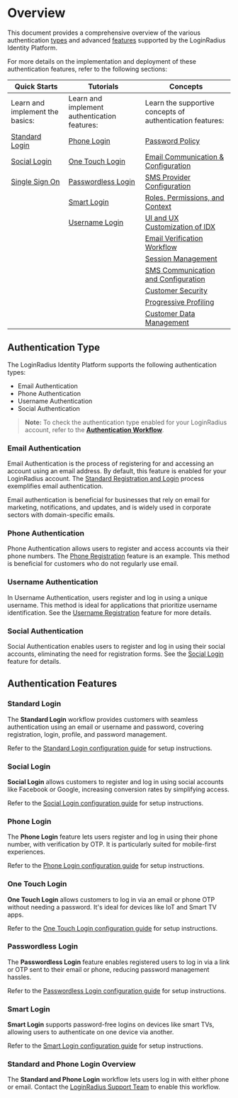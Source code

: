 # Overview

This document provides a comprehensive overview of the various authentication [types](#authentication-type) and advanced [features](#authentication-features) supported by the LoginRadius Identity Platform.

For more details on the implementation and deployment of these authentication features, refer to the following sections:

| **Quick Starts**                                                                                                   | **Tutorials**                                                                                                        | **Concepts**                                                                                                                                   |
|--------------------------------------------------------------------------------------------------------------------|---------------------------------------------------------------------------------------------------------------------|-----------------------------------------------------------------------------------------------------------------------------------------------|
| Learn and implement the basics:                                                                                    | Learn and implement authentication features:                                                                        | Learn the supportive concepts of authentication features:                                                                                      |
| [Standard Login](https://www.loginradius.com/docs/authentication/quick-start/standard-login/)                      | [Phone Login](https://www.loginradius.com/docs/authentication/tutorial/phone-login/)                                | [Password Policy](https://www.loginradius.com/docs/authentication/concepts/password-policy/)                                                  |
| [Social Login](https://www.loginradius.com/docs/authentication/quick-start/social-login/)                          | [One Touch Login](https://www.loginradius.com/docs/authentication/tutorial/one-touch-login)                         | [Email Communication & Configuration](https://www.loginradius.com/docs/authentication/concepts/email-communications/)                          |
| [Single Sign On](https://www.loginradius.com/docs/authentication/quick-start/sso-implementation/)                  | [Passwordless Login](https://www.loginradius.com/docs/authentication/tutorial/passwordless-login/)                  | [SMS Provider Configuration](https://www.loginradius.com/docs/authentication/concepts/sms-configuration)                                       |
|                                                                                                                    | [Smart Login](https://www.loginradius.com/docs/authentication/tutorial/smart-login/)                                | [Roles, Permissions, and Context](https://www.loginradius.com/docs/authentication/concepts/roles-and-membership/)                             |
|                                                                                                                    | [Username Login](https://www.loginradius.com/docs/authentication/tutorial/username-login/)                          | [UI and UX Customization of IDX](https://www.loginradius.com/docs/authentication/concepts/ui-ux-customizations-idx/)                          |
|                                                                                                                    |                                                                                                                     | [Email Verification Workflow](https://www.loginradius.com/docs/authentication/concepts/email-verification-workflow/)                          |
|                                                                                                                    |                                                                                                                     | [Session Management](https://www.loginradius.com/docs/authentication/concepts/session-management/)                                            |
|                                                                                                                    |                                                                                                                     | [SMS Communication and Configuration](https://www.loginradius.com/docs/authentication/concepts/sms-communication/)                            |
|                                                                                                                    |                                                                                                                     | [Customer Security](https://www.loginradius.com/docs/authentication/concepts/customer-security/)                                              |
|                                                                                                                    |                                                                                                                     | [Progressive Profiling](https://www.loginradius.com/docs/authentication/concepts/progressive-profiling/)                                      |
|                                                                                                                    |                                                                                                                     | [Customer Data Management](https://www.loginradius.com/docs/authentication/concepts/introduction/)                                            |

## Authentication Type

The LoginRadius Identity Platform supports the following authentication types:
- Email Authentication
- Phone Authentication
- Username Authentication
- Social Authentication

> **Note:** To check the authentication type enabled for your LoginRadius account, refer to the [**Authentication Workflow**](https://adminconsole.loginradius.com/platform-configuration/identity-workflow/authentication-workflow/account-workflow).

### Email Authentication

Email Authentication is the process of registering for and accessing an account using an email address. By default, this feature is enabled for your LoginRadius account. The [Standard Registration and Login](#standard-login) process exemplifies email authentication.

Email authentication is beneficial for businesses that rely on email for marketing, notifications, and updates, and is widely used in corporate sectors with domain-specific emails.

### Phone Authentication

Phone Authentication allows users to register and access accounts via their phone numbers. The [Phone Registration](#phone-login) feature is an example. This method is beneficial for customers who do not regularly use email.

### Username Authentication

In Username Authentication, users register and log in using a unique username. This method is ideal for applications that prioritize username identification. See the [Username Registration](https://www.loginradius.com/docs/authentication/tutorial/username-login/) feature for more details.

### Social Authentication

Social Authentication enables users to register and log in using their social accounts, eliminating the need for registration forms. See the [Social Login](#social-login) feature for details.

## Authentication Features

### Standard Login

The **Standard Login** workflow provides customers with seamless authentication using an email or username and password, covering registration, login, profile, and password management.

Refer to the [Standard Login configuration guide](https://www.loginradius.com/docs/authentication/quick-start/standard-login/) for setup instructions.

### Social Login

**Social Login** allows customers to register and log in using social accounts like Facebook or Google, increasing conversion rates by simplifying access.

Refer to the [Social Login configuration guide](https://www.loginradius.com/docs/authentication/quick-start/social-login/) for setup instructions.

### Phone Login

The **Phone Login** feature lets users register and log in using their phone number, with verification by OTP. It is particularly suited for mobile-first experiences.

Refer to the [Phone Login configuration guide](https://www.loginradius.com/docs/authentication/tutorial/phone-login/) for setup instructions.

### One Touch Login

**One Touch Login** allows customers to log in via an email or phone OTP without needing a password. It's ideal for devices like IoT and Smart TV apps.

Refer to the [One Touch Login configuration guide](https://www.loginradius.com/docs/authentication/tutorial/one-touch-login/) for setup instructions.

### Passwordless Login

The **Passwordless Login** feature enables registered users to log in via a link or OTP sent to their email or phone, reducing password management hassles.

Refer to the [Passwordless Login configuration guide](https://www.loginradius.com/docs/authentication/tutorial/passwordless-login/) for setup instructions.

### Smart Login

**Smart Login** supports password-free logins on devices like smart TVs, allowing users to authenticate on one device via another.

Refer to the [Smart Login configuration guide](https://www.loginradius.com/docs/authentication/tutorial/smart-login/) for setup instructions.

### Standard and Phone Login Overview

The **Standard and Phone Login** workflow lets users log in with either phone or email. Contact the [LoginRadius Support Team](https://adminconsole.loginradius.com/support/tickets/open-a-new-ticket) to enable this workflow.
